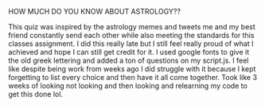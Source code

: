 HOW MUCH DO YOU KNOW ABOUT ASTROLOGY??

This quiz was inspired by the astrology memes and tweets me and my best friend constantly send each other while also meeting the standards for this classes assignment. I did this really late but I still feel really proud of what I achieved and hope I can still get credit for it. I used google fonts to give it the old greek lettering and added a ton of questions on my script.js. I feel like despite being work from weeks ago I did struggle with it because I kept forgetting to list every choice and then have it all come together. Took like 3 weeks of looking not looking and then looking and relearning my code to get this done lol.
